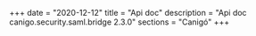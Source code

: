 +++
date        = "2020-12-12"
title       = "Api doc"
description = "Api doc canigo.security.saml.bridge 2.3.0"
sections    = "Canigó"
+++